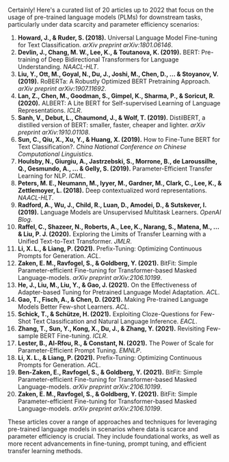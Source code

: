 Certainly! Here's a curated list of 20 articles up to 2022 that focus on the usage of pre-trained language models (PLMs) for downstream tasks, particularly under data scarcity and parameter efficiency scenarios:

1. **Howard, J., & Ruder, S. (2018).** Universal Language Model Fine-tuning for Text Classification. *arXiv preprint arXiv:1801.06146*.
2. **Devlin, J., Chang, M. W., Lee, K., & Toutanova, K. (2019).** BERT: Pre-training of Deep Bidirectional Transformers for Language Understanding. *NAACL-HLT*.
3. **Liu, Y., Ott, M., Goyal, N., Du, J., Joshi, M., Chen, D., ... & Stoyanov, V. (2019).** RoBERTa: A Robustly Optimized BERT Pretraining Approach. *arXiv preprint arXiv:1907.11692*.
4. **Lan, Z., Chen, M., Goodman, S., Gimpel, K., Sharma, P., & Soricut, R. (2020).** ALBERT: A Lite BERT for Self-supervised Learning of Language Representations. *ICLR*.
5. **Sanh, V., Debut, L., Chaumond, J., & Wolf, T. (2019).** DistilBERT, a distilled version of BERT: smaller, faster, cheaper and lighter. *arXiv preprint arXiv:1910.01108*.
6. **Sun, C., Qiu, X., Xu, Y., & Huang, X. (2019).** How to Fine-Tune BERT for Text Classification?. *China National Conference on Chinese Computational Linguistics*.
7. **Houlsby, N., Giurgiu, A., Jastrzebski, S., Morrone, B., de Laroussilhe, Q., Gesmundo, A., ... & Gelly, S. (2019).** Parameter-Efficient Transfer Learning for NLP. *ICML*.
8. **Peters, M. E., Neumann, M., Iyyer, M., Gardner, M., Clark, C., Lee, K., & Zettlemoyer, L. (2018).** Deep contextualized word representations. *NAACL-HLT*.
9. **Radford, A., Wu, J., Child, R., Luan, D., Amodei, D., & Sutskever, I. (2019).** Language Models are Unsupervised Multitask Learners. *OpenAI Blog*.
10. **Raffel, C., Shazeer, N., Roberts, A., Lee, K., Narang, S., Matena, M., ... & Liu, P. J. (2020).** Exploring the Limits of Transfer Learning with a Unified Text-to-Text Transformer. *JMLR*.
11. **Li, X. L., & Liang, P. (2021).** Prefix-Tuning: Optimizing Continuous Prompts for Generation. *ACL*.
12. **Zaken, E. M., Ravfogel, S., & Goldberg, Y. (2021).** BitFit: Simple Parameter-efficient Fine-tuning for Transformer-based Masked Language-models. *arXiv preprint arXiv:2106.10199*.
13. **He, J., Liu, M., Liu, Y., & Gao, J. (2021).** On the Effectiveness of Adapter-based Tuning for Pretrained Language Model Adaptation. *ACL*.
14. **Gao, T., Fisch, A., & Chen, D. (2021).** Making Pre-trained Language Models Better Few-shot Learners. *ACL*.
15. **Schick, T., & Schütze, H. (2021).** Exploiting Cloze-Questions for Few-Shot Text Classification and Natural Language Inference. *EACL*.
16. **Zhang, T., Sun, Y., Kong, X., Du, J., & Zhang, Y. (2021).** Revisiting Few-sample BERT Fine-tuning. *ICLR*.
17. **Lester, B., Al-Rfou, R., & Constant, N. (2021).** The Power of Scale for Parameter-Efficient Prompt Tuning. *EMNLP*.
18. **Li, X. L., & Liang, P. (2021).** Prefix-Tuning: Optimizing Continuous Prompts for Generation. *ACL*.
19. **Ben-Zaken, E., Ravfogel, S., & Goldberg, Y. (2021).** BitFit: Simple Parameter-efficient Fine-tuning for Transformer-based Masked Language-models. *arXiv preprint arXiv:2106.10199*.
20. **Zaken, E. M., Ravfogel, S., & Goldberg, Y. (2021).** BitFit: Simple Parameter-efficient Fine-tuning for Transformer-based Masked Language-models. *arXiv preprint arXiv:2106.10199*.

These articles cover a range of approaches and techniques for leveraging pre-trained language models in scenarios where data is scarce and parameter efficiency is crucial. They include foundational works, as well as more recent advancements in fine-tuning, prompt tuning, and efficient transfer learning methods.